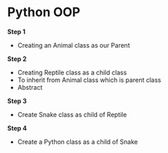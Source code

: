 # Python OOP

**Step 1**
- Creating an Animal class as our Parent

**Step 2** 
- Creating Reptile class as a child class
- To inherit from Animal class which is parent class
- Abstract

**Step 3**
-  Create Snake class as child of Reptile

**Step 4**
- Create a Python class as a child of Snake